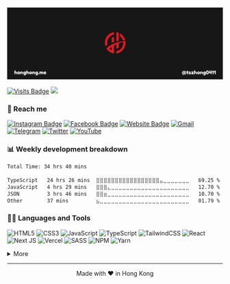 [![honghong's GitHub Banner](./assets/images/header.png)](https://honghong.me)

[![Visits Badge](https://komarev.com/ghpvc/?username=tszhong0411&label=Profile%20views&color=red&style=for-the-badge)](https://honghong.me)
[![](https://wakatime.com/badge/user/8747fe60-b1f6-4787-b726-bfea4896868a.svg?style=for-the-badge)](https://wakatime.com/@tszhong0411)

### 🤡 Reach me

[![Instagram Badge](https://img.shields.io/badge/Instagram-%40tszhong0411-e5384e?style=for-the-badge&logo=instagram)](https://instagram.com/tszhong0411)
[![Facebook Badge](https://img.shields.io/badge/Facebook-%40小康-blue?style=for-the-badge&logo=facebook)](https://www.facebook.com/tszhonglai.0411)
[![Website Badge](https://img.shields.io/badge/Website-honghong.me-black?style=for-the-badge&logo=googlechrome&logoColor=d64135)](https://honghong.me)
[![Gmail](https://img.shields.io/badge/Gmail-info@honghong.me-D14836?style=for-the-badge&logo=gmail&logoColor=d14836)](mailto:info@honghong.me)
[![Telegram](https://img.shields.io/badge/Telegram-tszhong0411-2CA5E0?style=for-the-badge&logo=telegram&logoColor=white)](https://t.me/tszhong0411)
[![Twitter](https://img.shields.io/badge/Twitter-TszhongLai0411-%231DA1F2.svg?style=for-the-badge&logo=Twitter&logoColor=1da1f2)](https://twitter.com/TszhongLai0411)
[![YouTube](https://img.shields.io/badge/YouTube-小康-%23FF0000.svg?style=for-the-badge&logo=YouTube&logoColor=ff0000)](https://www.youtube.com/channel/UC2hMWOaOlk9vrkvFVaGmn0Q)

### 📊 Weekly development breakdown

<!--START_SECTION:waka-->

```text
Total Time: 34 hrs 40 mins

TypeScript   24 hrs 26 mins  ⣿⣿⣿⣿⣿⣿⣿⣿⣿⣿⣿⣿⣿⣿⣿⣿⣿⣤⣀⣀⣀⣀⣀⣀⣀   69.25 %
JavaScript   4 hrs 29 mins   ⣿⣿⣿⣄⣀⣀⣀⣀⣀⣀⣀⣀⣀⣀⣀⣀⣀⣀⣀⣀⣀⣀⣀⣀⣀   12.70 %
JSON         3 hrs 46 mins   ⣿⣿⣶⣀⣀⣀⣀⣀⣀⣀⣀⣀⣀⣀⣀⣀⣀⣀⣀⣀⣀⣀⣀⣀⣀   10.70 %
Other        37 mins         ⣦⣀⣀⣀⣀⣀⣀⣀⣀⣀⣀⣀⣀⣀⣀⣀⣀⣀⣀⣀⣀⣀⣀⣀⣀   01.79 %
```

<!--END_SECTION:waka-->

### 🧑‍💻 Languages and Tools

![HTML5](https://img.shields.io/badge/html5-%23E34F26.svg?style=for-the-badge&logo=html5&logoColor=white)
![CSS3](https://img.shields.io/badge/css3-%231572B6.svg?style=for-the-badge&logo=css3&logoColor=white)
![JavaScript](https://img.shields.io/badge/javascript-%23323330.svg?style=for-the-badge&logo=javascript&logoColor=%23F7DF1E)
![TypeScript](https://img.shields.io/badge/typescript-%23007ACC.svg?style=for-the-badge&logo=typescript&logoColor=white)
![TailwindCSS](https://img.shields.io/badge/tailwindcss-%2338B2AC.svg?style=for-the-badge&logo=tailwind-css&logoColor=white)
![React](https://img.shields.io/badge/react-%2320232a.svg?style=for-the-badge&logo=react&logoColor=%2361DAFB)
![Next JS](https://img.shields.io/badge/Next-black?style=for-the-badge&logo=next.js&logoColor=white)
![Vercel](https://img.shields.io/badge/vercel-%23000000.svg?style=for-the-badge&logo=vercel&logoColor=white)
![SASS](https://img.shields.io/badge/SASS-hotpink.svg?style=for-the-badge&logo=SASS&logoColor=white)
![NPM](https://img.shields.io/badge/NPM-%23000000.svg?style=for-the-badge&logo=npm&logoColor=white)
![Yarn](https://img.shields.io/badge/yarn-%232C8EBB.svg?style=for-the-badge&logo=yarn&logoColor=white)

<details>
<summary>More</summary>

![Adobe Premiere Pro](https://img.shields.io/badge/Adobe%20Premiere%20Pro-9999FF.svg?style=for-the-badge&logo=Adobe%20Premiere%20Pro&logoColor=white)
![Figma](https://img.shields.io/badge/figma-%23F24E1E.svg?style=for-the-badge&logo=figma&logoColor=white)
![Visual Studio Code](https://img.shields.io/badge/Visual%20Studio%20Code-0078d7.svg?style=for-the-badge&logo=visual-studio-code&logoColor=white)
![ESLint](https://img.shields.io/badge/ESLint-4B3263?style=for-the-badge&logo=eslint&logoColor=white)
![Postman](https://img.shields.io/badge/Postman-FF6C37?style=for-the-badge&logo=postman&logoColor=white)

</details>

---

<p align="center">Made with ❤️ in Hong Kong</p>
